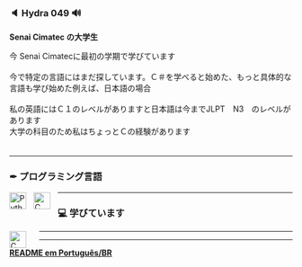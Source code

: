 ### 🔈 Hydra 049 🔊

**Senai Cimatec の大学生**

今 Senai Cimatecに最初の学期で学びています <br>
<br>
今で特定の言語にはまだ探しています。Ｃ＃を学べると始めた、もっと具体的な言語も学び始めた例えば、日本語の場合 <br>
<br>
私の英語にはＣ１のレベルがありますと日本語は今までJLPT　N3　のレベルがあります <br>
大学の科目のため私はちょっとＣの経験があります <br>　


---

### ✒ プログラミング言語

<img align="left" alt="Python" width="30px" style="padding-right:10px;" src="https://cdn.jsdelivr.net/gh/devicons/devicon/icons/python/python-plain.svg" />
<img align="left" alt="C" width="30px" style="padding-right:10px;" src="https://cdn.jsdelivr.net/gh/devicons/devicon/icons/c/c-plain.svg" />

---

### 💻 学びています

<img align="left" alt="C" width="30px" style="padding-right:20px;" src="https://cdn.jsdelivr.net/gh/devicons/devicon/icons/csharp/csharp-plain.svg" />

---
---

[**README em Português/BR**](https://github.com/Hydra049/Hydra049/blob/main/READMEptbr.md)
